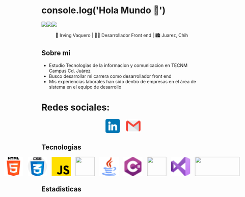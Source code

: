 # console.log('Hola Mundo 👋') 

![](https://img.shields.io/github/followers/irvingvaquero?label=follow&logo=github&style=flat-square)![](https://img.shields.io/github/stars/irvingvaquero?label=%E2%AD%90GitHub%20stars&style=flat-square)![](https://komarev.com/ghpvc/?username=irvingvaquero&style=flat-square&color=ff69b4)



<p style="text-align: center;" align='center'>🧑 Irving Vaquero | 👨‍💻 Desarrollador Front end | 🏙 Juarez, Chih</p>

##  Sobre mi

- Estudio Tecnologias de la informacion y comunicacion en TECNM Campus Cd. Juárez
- Busco desarrollar mi carrera como desarrollador front end
- Mis experiencias laborales han sido dentro de empresas en el área de sistema en el equipo de desarrollo 

# Redes sociales:
<div align='center' style="display: flex; flex-wrap: wrap; justify-content: center; align-items: flex-start; column-gap: 20px;">
    <code> <a target='_blank' margin='0 15px' href="https://www.linkedin.com/in/irving-vaquero-flores-80954b206/"><img src="./assets/icons/linkedin.png" style="width:45px ;height: 45px;" alt="linkedin"></a></code>
    <code><a target='_blank' margin='0 15px' href="mailto:ivaqueroflores@gmail.com"><img src="./assets/icons/gmail.png" style="width:45px ;height: 45px;" alt="gmail"></a></code>
</div>

##  Tecnologias
<div align='center' style="display: flex; justify-content: center; column-gap: 15px;text-align: center;">
    <img title="HTML" style="width:60px ;height: 60px;" src="./assets/icons/html-5.png" alt="">
    <img title="CSS" style="width:60px ;height: 60px;" src="./assets/icons/css.png" alt="">
    <img title="JAVASCRIPT" style="width:60px ;height: 60px;" src="./assets/icons/js.png" alt="">
    <img title="JQUERY" style="width:60px ;height: 60px;" src="https://encrypted-tbn0.gstatic.com/images?q=tbn:ANd9GcQwzINGYNDQAK_vE4e7-No1AfwEKehr5y-dfyokA3smE5s7bf_5fkerIkbMj-Y4QuZ6tgg&usqp=CAU" alt="">
    <img title="JAVA" style="width:60px ;height: 60px;" src="./assets/icons/java.png" alt="">
    <img title="C#" style="width:60px ;height: 60px;" src="./assets/icons/c-sharp.png" alt="">
    <img title="SQL-SERVER" style="width:60px ;height: 60px;" src="https://img2.freepng.es/20180320/yaw/kisspng-microsoft-sql-server-database-administrator-comput-free-high-quality-sql-server-icon-5ab0c7c9b28e37.6388540115215349217314.jpg" alt="">
    <img title="VISUAL-BASIC" style="width:60px ;height: 60px;" src="./assets/icons/visual-basic.png" alt="">
    <img title="ORACLE-APEX" style="width:140px ;height: 60px;" src="https://www.insum.ca/wp-content/uploads/2016/03/APEX_Logo.png" alt="">
</div>

##  Estadisticas

<div align='center' style="display: flex; justify-content: center; align-items: center; column-gap: 35px;">
    <img src="https://github-readme-stats.vercel.app/api/top-langs/?username=mogollonalex&layout=demo" alt="">
    <img src="https://github-readme-stats.vercel.app/api?username=irvingvaquero&show_icons=true&theme=dark" alt="">
</div>

